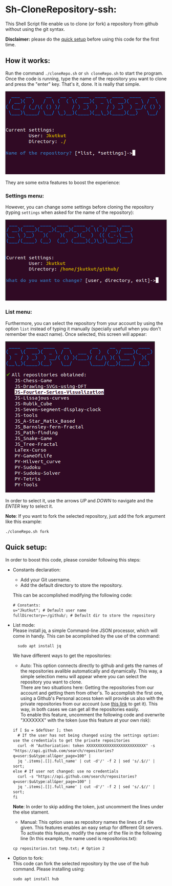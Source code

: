 # Sh-CloneRepository-ssh:

This Shell Script file enable us to clone (or fork) a repository from github without using the git syntax.

**Disclaimer:** please do the [quick setup](#Quick-setup) before using this code for the first time.

## How it works:
Run the command ```./cloneRepo.sh``` or ```sh cloneRepo.sh``` to start the program.  
Once the code is running, type the name of the repository you want to clone and press the "enter" key. That's it, done. It is really that simple.

![Main screen](Res/main-screen.png)

They are some extra features to boost the experience:

### Settings menu:
However, you can change some settings before cloning the repository (typing ```settings``` when asked for the name of the repository):

![Settings-menu](Res/settings.png)

### List menu:
Furthermore, you can select the repository from your account by using the option ```list``` instead of typing it manually (specially usefull when you don't remember the exact name). Once selected, this screen will appear:

![Repository-list](Res/list-repo.png)

In order to select it, use the arrows _UP_ and _DOWN_ to navigate and the _ENTER_ key to select it.

**Note**: If you want to fork the selected repository, just add the fork argument like this example:
    
    ./cloneRepo.sh fork


## Quick setup:
In order to boost this code, please consider following this steps:
- Constants declaration:
    - Add your Git username.
    - Add the default directory to store the repository.
    
    This can be accomplished modifying the following code:

    ```
    # Constants:
    u="Jkutkut"; # Default user name
    fullDirectory=~/github/; # Default dir to store the repository
    ```
- List mode:  
Please install jq, a simple Command-line JSON processor, which will come in handy. This can be acomplished by the use of the command:

        sudo apt install jq

    We have different ways to get the repositories:

    - Auto: This option connects directly to github and gets the names of the repositories avalible automatically and dynamically. This way, a simple selection menu will appear where you can select the repository you want to clone.  
    There are two situations here: Getting the repositories from our account and getting them from other's. To accomplish the first one, using a Github's Personal access token will provide us also with the private repositories from our account (use [this link](https://github.com/settings/tokens) to get it). This way, in both cases we can get all the repositories easily.  
    To enable this feature, uncomment the following code and overwrite "XXXXXXX" with the token (use this feature at your own risk):
    ```
    if [ $u = $defUser ]; then
      # If the user has not being changed using the settings option: use the credentials to get the private repositories
      curl -H "Authorization: token XXXXXXXXXXXXXXXXXXXXXXXXXX" -s "https://api.github.com/search/repositories?q=user:$u&type:all&per_page=100" |
      jq '.items|.[]|.full_name' | cut -d'/' -f 2 | sed 's/.$//' | sort;
    else # If user not changed: use no credentials
      curl -s "https://api.github.com/search/repositories?q=user:$u&type:all&per_page=100" |
      jq '.items|.[]|.full_name' | cut -d'/' -f 2 | sed 's/.$//' | sort;
    fi
    ```  
    **Note**: In order to skip adding the token, just uncomment the lines under the else stament.





    - Manual: This option uses as repository names the lines of a file given. This features enables an easy setup for different Git servers.
    To activate this feature, modify the name of the file in the following line (In this example, the name used is repositorios.txt):
    ```
    cp repositorios.txt temp.txt; # Option 2
    ```
- Option to fork:  
This code can fork the selected repository by the use of the hub command. Please installing using:
    
      sudo apt install hub 
